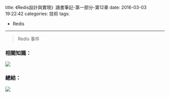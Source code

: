 title: 《Redis設計與實現》讀書筆記-第一部分-第12章
date: 2016-03-03 19:22:42
categories: 技術
tags: 
- Redis
---
> Redis 事件

<!--more-->

### 相關知識：
<img src="/images/Redis/2016-03-03_0002.png"  />

### 總結：
<img src="/images/Redis/2016-03-03_0001.png"  />

